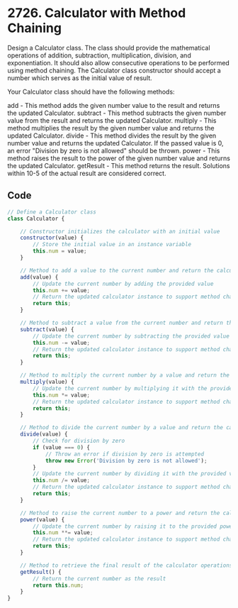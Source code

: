 # 2726. Calculator with Method Chaining
Design a Calculator class. The class should provide the mathematical operations of addition, subtraction, multiplication, division, and exponentiation. It should also allow consecutive operations to be performed using method chaining. The Calculator class constructor should accept a number which serves as the initial value of result.

Your Calculator class should have the following methods:

add - This method adds the given number value to the result and returns the updated Calculator.
subtract - This method subtracts the given number value from the result and returns the updated Calculator.
multiply - This method multiplies the result  by the given number value and returns the updated Calculator.
divide - This method divides the result by the given number value and returns the updated Calculator. If the passed value is 0, an error "Division by zero is not allowed" should be thrown.
power - This method raises the result to the power of the given number value and returns the updated Calculator.
getResult - This method returns the result.
Solutions within 10-5 of the actual result are considered correct.
## Code
```javascript 
// Define a Calculator class
class Calculator {

    // Constructor initializes the calculator with an initial value
    constructor(value) {
        // Store the initial value in an instance variable
        this.num = value;
    }

    // Method to add a value to the current number and return the calculator instance
    add(value) {
        // Update the current number by adding the provided value
        this.num += value;
        // Return the updated calculator instance to support method chaining
        return this;
    }

    // Method to subtract a value from the current number and return the calculator instance
    subtract(value) {
        // Update the current number by subtracting the provided value
        this.num -= value;
        // Return the updated calculator instance to support method chaining
        return this;
    }

    // Method to multiply the current number by a value and return the calculator instance
    multiply(value) {
        // Update the current number by multiplying it with the provided value
        this.num *= value;
        // Return the updated calculator instance to support method chaining
        return this;
    }

    // Method to divide the current number by a value and return the calculator instance
    divide(value) {
        // Check for division by zero
        if (value === 0) {
            // Throw an error if division by zero is attempted
            throw new Error('Division by zero is not allowed');
        }
        // Update the current number by dividing it with the provided value
        this.num /= value;
        // Return the updated calculator instance to support method chaining
        return this;
    }

    // Method to raise the current number to a power and return the calculator instance
    power(value) {
        // Update the current number by raising it to the provided power
        this.num **= value;
        // Return the updated calculator instance to support method chaining
        return this;
    }

    // Method to retrieve the final result of the calculator operations
    getResult() {
        // Return the current number as the result
        return this.num;
    }
}
```